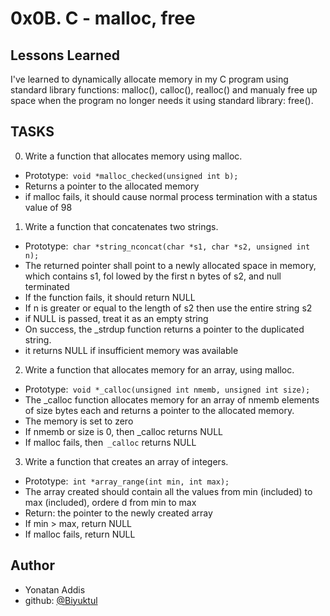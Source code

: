 # 0x0B. C - malloc, free

## Lessons Learned

I've learned to dynamically allocate memory in my C program using standard library functions: malloc(), calloc(), realloc() and manualy free up space when the program no longer needs it using standard library: free().


## TASKS

0. Write a function that allocates memory using malloc.
 - Prototype:``` void *malloc_checked(unsigned int b);```
 - Returns a pointer to the allocated memory
 - if malloc fails, it should cause normal process termination with a status value of 98
1. Write a function that concatenates two strings.
 - Prototype:``` char *string_nconcat(char *s1, char *s2, unsigned int n);```
 - The returned pointer shall point to a newly allocated space in memory, which contains s1, fol     lowed by the first n bytes of s2, and null terminated
 - If the function fails, it should return NULL
 - If n is greater or equal to the length of s2 then use the entire string s2
 - if NULL is passed, treat it as an empty string
 - On success, the _strdup function returns a pointer to the duplicated string.
 - it returns NULL if insufficient memory was available
2. Write a function that allocates memory for an array, using malloc.
 - Prototype:``` void *_calloc(unsigned int nmemb, unsigned int size);```
 - The _calloc function allocates memory for an array of nmemb elements of size bytes each
	 and returns a pointer to the allocated memory.
 - The memory is set to zero
 - If nmemb or size is 0, then _calloc returns NULL
 - If malloc fails, then``` _calloc``` returns NULL
3. Write a function that creates an array of integers.
 - Prototype:``` int *array_range(int min, int max);```
 - The array created should contain all the values from min (included) to max (included), ordere	d from min to max
 - Return: the pointer to the newly created array
 - If min > max, return NULL
 - If malloc fails, return NULL


## Author
- Yonatan Addis
- github: [@Biyuktul](https://www.github.com/Biyuktul)
